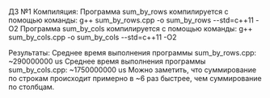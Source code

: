 ДЗ №1
Компиляция:
Программа sum_by_rows компилируется с помощью команды: g++ sum_by_rows.cpp -o sum_by_rows --std=c++11 -O2
Программа sum_by_cols компилируется с помощью команды: g++ sum_by_cols.cpp -o sum_by_cols --std=c++11 -O2

Результаты:
Среднее время выполнения программы sum_by_rows.cpp: ~290000000 us
Среднее время выполнения программы sum_by_cols.cpp: ~1750000000 us
Можно заметить, что суммирование по строкам происходит примерно в ~6 раз быстрее, чем суммирование по столбцам.
